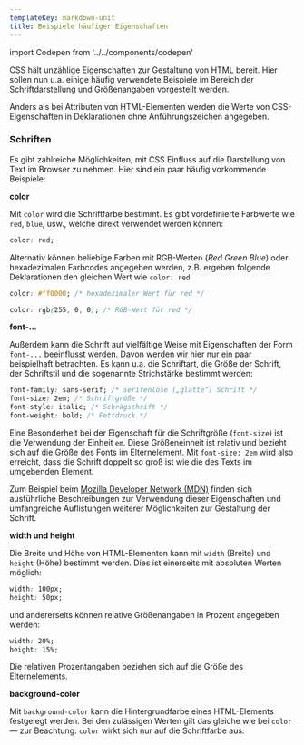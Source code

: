 ```yaml
---
templateKey: markdown-unit
title: Beispiele häufiger Eigenschaften
---
```


import Codepen from '../../components/codepen'

CSS hält unzählige Eigenschaften zur Gestaltung von HTML
bereit. Hier sollen nun u.a. einige häufig verwendete Beispiele im Bereich der
Schriftdarstellung und Größenangaben vorgestellt werden.

Anders als bei Attributen von HTML-Elementen werden die Werte von CSS-Eigenschaften
in Deklarationen ohne Anführungszeichen angegeben.

### Schriften

Es gibt zahlreiche Möglichkeiten, mit CSS Einfluss auf die Darstellung von Text im
Browser zu nehmen. Hier sind ein paar häufig vorkommende Beispiele:

**color**

Mit `color` wird die Schriftfarbe bestimmt. Es gibt vordefinierte Farbwerte wie `red`, `blue`, usw., welche direkt verwendet werden können:

```css
color: red;
```

Alternativ können beliebige Farben mit RGB-Werten (_Red Green Blue_) oder
hexadezimalen Farbcodes angegeben werden, z.B. ergeben folgende Deklarationen den
gleichen Wert wie `color: red`

```css
color: #ff0000; /* hexadezimaler Wert für red */
```

```css
color: rgb(255, 0, 0); /* RGB-Wert für red */
```

**font-...**

Außerdem kann die Schrift auf vielfältige Weise mit Eigenschaften der Form `font-...`
beeinflusst werden. Davon werden wir hier nur ein paar beispielhaft betrachten.
Es kann u.a. die Schriftart, die Größe der Schrift, der Schriftstil und die
sogenannte Strichstärke bestimmt werden:

```css
font-family: sans-serif; /* serifenlose („glatte“) Schrift */
font-size: 2em; /* Schriftgröße */
font-style: italic; /* Schrägschrift */
font-weight: bold; /* Fettdruck */
```

Eine Besonderheit bei der Eigenschaft für die Schriftgröße (`font-size`) ist die
Verwendung der Einheit `em`. Diese Größeneinheit ist relativ und bezieht sich auf
die Größe des Fonts im Elternelement. Mit `font-size: 2em` wird also erreicht,
dass die Schrift doppelt so groß ist wie die des Texts im umgebenden Element.

Zum Beispiel beim
[Mozilla Developer Network (MDN)](https://developer.mozilla.org/en-US/docs/Web/CSS/font)
finden sich ausführliche Beschreibungen zur Verwendung dieser
Eigenschaften und umfangreiche Auflistungen weiterer Möglichkeiten zur Gestaltung
der Schrift.

**width und height**

Die Breite und Höhe von HTML-Elementen kann mit `width` (Breite) und `height` (Höhe)
bestimmt werden. Dies ist einerseits mit absoluten Werten möglich:

```css
width: 100px;
height: 50px;
```

und andererseits können relative Größenangaben in Prozent angegeben werden:

```css
width: 20%;
height: 15%;
```

Die relativen Prozentangaben beziehen sich auf die Größe des Elternelements.

**background-color**

Mit `background-color` kann die Hintergrundfarbe eines HTML-Elements festgelegt werden.
Bei den zulässigen Werten gilt das gleiche wie bei `color` &mdash; zur Beachtung:
`color` wirkt sich nur auf die Schriftfarbe aus.

<Codepen id="poJWyYY" height={200} defaultTabs="css,result" />
